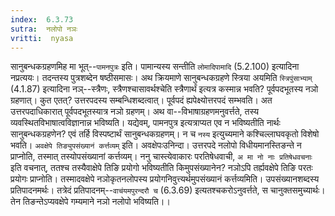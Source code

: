```yaml
---
index:  6.3.73
sutra:  नलोपो नञः
vritti:  nyasa
---
```


सानुबन्धकग्रहणमिह मा भूत्--`पामनपुत्रः` इति। पामान्यस्य सन्तीति `लोमादिपामादि` (5.2.100) इत्यादिना नप्रत्ययः। तदन्तस्य पुत्रशब्देन षष्ठीसमासः। अथ क्रियमाणे सानुबन्धकग्रहणे स्त्रिया अयमिति `स्त्रिपुंसाभ्याम्` (4.1.87) इत्यादिना नञ्--स्त्रैणः, स्त्रैणश्चासावर्थश्चेति स्त्रैणार्थं इत्यत्र कस्मान्न भवति? पूर्वपदभूतस्य नञो ग्रहणात्। कुत एतत्? उत्तरपदस्य सम्बन्धिशब्दत्वात्। पूर्वपदं ह्यपेक्ष्योत्तरपदं सम्भवति। अत उत्तरपदाधिकारात् पूर्वपदभूतस्यात्र नञो ग्रहणम्। अथ वा--विभाषाग्रहणमनुवर्त्तते, तस्य व्यवस्थितविभाषात्वविज्ञानान्न भविष्यति। यद्येवम्, पामनपुत्र इत्यत्राप्यत एव न भविष्यतीति नार्थः सानुबन्धकग्रहणेन? एवं तर्हि विस्पष्टार्थं सानुबन्धकग्रहणम्। न च `नस्य` इत्युच्यमाने कश्चिल्लाघवकृतो विशेषो भवति।
`अवक्षेपे तिङ्युपसंख्यानं कर्त्तव्यम्` इति। अवक्षेपःउनिन्दा। उत्तरपदे नलोपो विधीयमानस्तिङन्ते न प्राप्नोति, तस्मात् तस्योपसंख्यानां कर्त्तव्यम्। ननु चास्त्येवाकारः परतिषेधवाची, `अ मा नो नाः प्रतिषेधवचनाः` इति वचनात्, ततश्च तस्यैवाक्षेपे तिङि प्रयोगो भविष्यतीति किमुपसंख्यानेन? नञोऽपि तर्ह्यवक्षेपे तिङि परतः प्रयोगः प्राप्नोति। तस्मादवक्षेपे नञोकृतनलोपस्य प्रयोगनिवुत्त्यर्थमुपसंख्यानं कर्त्तव्यमिति। उपसंख्यानशब्दस्य प्रतिपादनमर्थः। तत्रेदं प्रतिपादनम्--`वाचंयमपुरन्दरौ च` (6.3.69) इत्यतश्चकरोऽनुवर्त्तते, स चानुक्तसमुच्यार्थः। तेन तिङन्तेऽप्यवक्षेपे गम्यमाने नञो नलोपो भविष्यति।।

